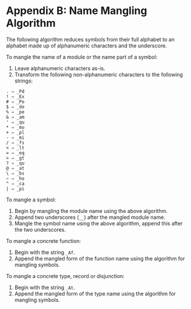 # Appendix B: Name Mangling Algorithm

The following algorithm reduces symbols from their full alphabet to an alphabet
made up of alphanumeric characters and the underscore.

To mangle the name of a module or the name part of a symbol:

1. Leave alphanumeric characters as-is.
2. Transform the following non-alphanumeric characters to the following strings:

```
. ⇒ _Pd
! ⇒ _Ex
# ⇒ _Po
$ ⇒ _do
% ⇒ _pe
& ⇒ _am
' ⇒ _qu
* ⇒ _mu
+ ⇒ _pl
- ⇒ _mi
/ ⇒ _fs
< ⇒ _lt
= ⇒ _eq
> ⇒ _gt
? ⇒ _qu
@ ⇒ _at
\ ⇒ _bs
~ ⇒ _ho
^ ⇒ _ca
| ⇒ _pi
```

To mangle a symbol:

1. Begin by mangling the module name using the above algorithm.
2. Append two underscores (`__`) after the mangled module name.
3. Mangle the symbol name using the above algorithm, append this after the two
   underscores.

To mangle a concrete function:

1. Begin with the string `_Af`.
2. Append the mangled form of the function name using the algorithm for mangling
   symbols.

To mangle a concrete type, record or disjunction:

1. Begin with the string `_At`.
2. Append the mangled form of the type name using the algorithm for mangling
   symbols.
